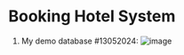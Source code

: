 # Booking Hotel System
1. My demo database #13052024:
![image](https://github.com/chinhbean09/booking-hotel/assets/112397448/182bcb67-f08e-4a6e-a719-ab930ab941ce)

